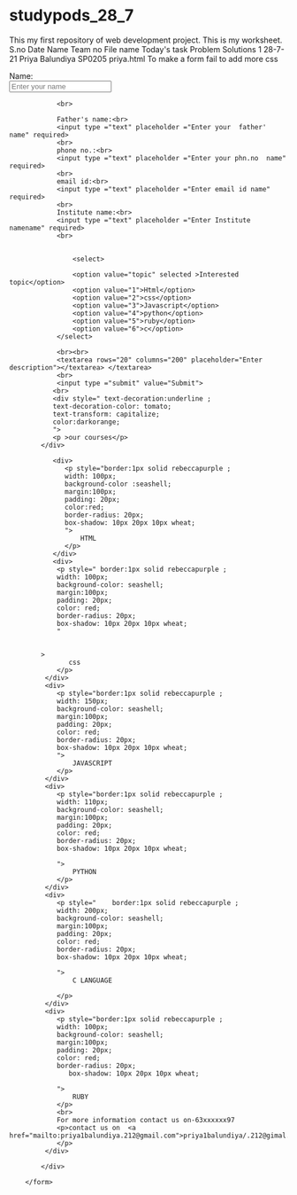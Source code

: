 # studypods_28_7
This my  first repository of web development project.
This is my worksheet.
S.no     Date       Name                Team no     File name     Today's task      Problem                   Solutions
1        28-7-21    Priya Balundiya     SP0205      priya.html    To make a form    fail to add more css

<form>
            <div class="div1" >
                Name:<br>
                <input type ="text" placeholder ="Enter your name" required>
                
                
                <br>

                Father's name:<br>
                <input type ="text" placeholder ="Enter your  father' name" required>
                <br>
                phone no.:<br>
                <input type ="text" placeholder ="Enter your phn.no  name" required>
                <br>
                email id:<br>
                <input type ="text" placeholder ="Enter email id name" required>
                <br>
                Institute name:<br>
                <input type ="text" placeholder ="Enter Institute namename" required>
                <br>
                
               
                    <select>
                    
                    <option value="topic" selected >Interested topic</option>  
                    <option value="1">Html</option> 
                    <option value="2">css</option> 
                    <option value="3">Javascript</option> 
                    <option value="4">python</option> 
                    <option value="5">ruby</option>
                    <option value="6">c</option>
                </select>
                
                <br><br>
                <textarea rows="20" columns="200" placeholder="Enter description"></textarea> </textarea>
                <br>
                <input type ="submit" value="Submit">
               <br>
               <div style=" text-decoration:underline ;
               text-decoration-color: tomato;
               text-transform: capitalize;
               color:darkorange;
               ">
               <p >our courses</p>
            </div>

               <div>
                  <p style="border:1px solid rebeccapurple ;
                  width: 100px;
                  background-color :seashell;
                  margin:100px;
                  padding: 20px;
                  color:red;
                  border-radius: 20px;
                  box-shadow: 10px 20px 10px wheat;
                  ">
                      HTML
                  </p>
               </div>
               <div>
                <p style=" border:1px solid rebeccapurple ;
                width: 100px;
                background-color: seashell;
                margin:100px;
                padding: 20px;
                color: red;
                border-radius: 20px;
                box-shadow: 10px 20px 10px wheat;
                "
                
                
            >
                   css
                </p>
             </div>
             <div>
                <p style="border:1px solid rebeccapurple ;
                width: 150px;
                background-color: seashell;
                margin:100px;
                padding: 20px;
                color: red;
                border-radius: 20px;
                box-shadow: 10px 20px 10px wheat;
                ">
                    JAVASCRIPT
                </p>
             </div>
             <div>
                <p style="border:1px solid rebeccapurple ;
                width: 110px;
                background-color: seashell;
                margin:100px;
                padding: 20px;
                color: red;
                border-radius: 20px;
                box-shadow: 10px 20px 10px wheat;
                
                ">
                    PYTHON
                </p>
             </div>
             <div>
                <p style="    border:1px solid rebeccapurple ;
                width: 200px;
                background-color: seashell;
                margin:100px;
                padding: 20px;
                color: red;
                border-radius: 20px;
                box-shadow: 10px 20px 10px wheat;
                
                ">
                    C LANGUAGE
                    
                </p>
             </div>
             <div>
                <p style="border:1px solid rebeccapurple ;
                width: 100px;
                background-color: seashell;
                margin:100px;
                padding: 20px;
                color: red;
                border-radius: 20px; 
                   box-shadow: 10px 20px 10px wheat;
                
                ">
                    RUBY
                </p>
                <br>
                For more information contact us on-63xxxxxx97
                <p>contact us on  <a href="mailto:priya1balundiya.212@gmail.com">priya1balundiya/.212@gimal.com</a>
                </p>
             </div>
              
            </div>
            
        </form>
        

        
